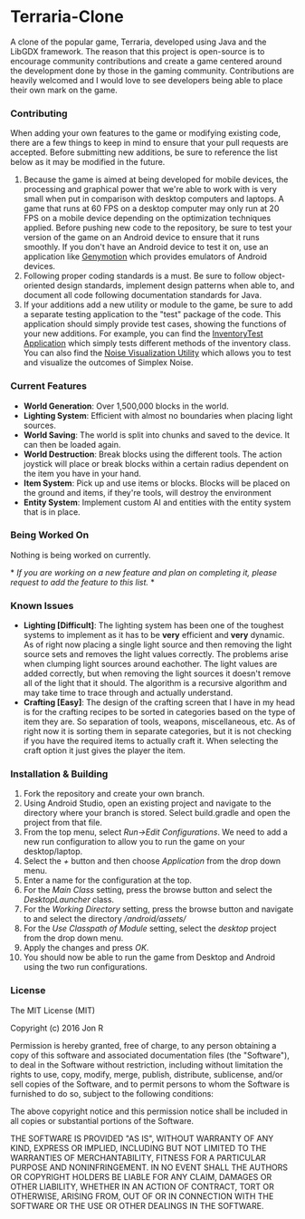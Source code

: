 # Terraria-Clone
A clone of the popular game, Terraria, developed using Java and the LibGDX framework. The reason that this project is open-source is to encourage community contributions and create a game centered around the development done by those in the gaming community. Contributions are heavily welcomed and I would love to see developers being able to place their own mark on the game.

### Contributing
When adding your own features to the game or modifying existing code, there are a few things to keep in mind to ensure that your pull requests are accepted. Before submitting new additions, be sure to reference the list below as it may be modified in the future.

1. Because the game is aimed at being developed for mobile devices, the processing and graphical power that we're able to work with is very small when put in comparison with desktop computers and laptops. A game that runs at 60 FPS on a desktop computer may only run at 20 FPS on a mobile device depending on the optimization techniques applied. Before pushing new code to the repository, be sure to test your version of the game on an Android device to ensure that it runs smoothly. If you don't have an Android device to test it on, use an application like [Genymotion](https://www.genymotion.com/) which provides emulators of Android devices. 
2. Following proper coding standards is a must. Be sure to follow object-oriented design standards, implement design patterns when able to, and document all code following documentation standards for Java.  
3. If your additions add a new utility or module to the game, be sure to add a separate testing application to the "test" package of the code. This application should simply provide test cases, showing the functions of your new additions. For example, you can find the [InventoryTest Application](https://github.com/baseball435/Terraria-Clone/blob/master/core/src/com/jmr/terraria/test/InventoryTest.java) which simply tests different methods of the inventory class. You can also find the [Noise Visualization Utility](https://github.com/baseball435/Terraria-Clone/blob/master/core/src/com/jmr/terraria/test/NoiseVisualizationScreen.java) which allows you to test and visualize the outcomes of Simplex Noise.  

### Current Features
- **World Generation**: Over 1,500,000 blocks in the world.
- **Lighting System**: Efficient with almost no boundaries when placing light sources.
- **World Saving**: The world is split into chunks and saved to the device. It can then be loaded again.
- **World Destruction**: Break blocks using the different tools. The action joystick will place or break blocks within a certain radius dependent on the item you have in your hand.
- **Item System**: Pick up and use items or blocks. Blocks will be placed on the ground and items, if they're tools, will destroy the environment
- **Entity System**: Implement custom AI and entities with the entity system that is in place.

### Being Worked On

Nothing is being worked on currently.

\* *If you are working on a new feature and plan on completing it, please request to add the feature to this list.* \*

### Known Issues
- **Lighting [Difficult]**: The lighting system has been one of the toughest systems to implement as it has to be **very** efficient and **very** dynamic. As of right now placing a single light source and then removing the light source sets and removes the light values correctly. The problems arise when clumping light sources around eachother. The light values are added correctly, but when removing the light sources it doesn't remove all of the light that it should. The algorithm is a recursive algorithm and may take time to trace through and actually understand. 
- **Crafting [Easy]**: The design of the crafting screen that I have in my head is for the crafting recipes to be sorted in categories based on the type of item they are. So separation of tools, weapons, miscellaneous, etc. As of right now it is sorting them in separate categories, but it is not checking if you have the required items to actually craft it. When selecting the craft option it just gives the player the item. 

### Installation & Building
1. Fork the repository and create your own branch.
2. Using Android Studio, open an existing project and navigate to the directory where your branch is stored. Select build.gradle and open the project from that file.
3. From the top menu, select *Run->Edit Configurations*. We need to add a new run configuration to allow you to run the game on your desktop/laptop.
4. Select the *+* button and then choose *Application* from the drop down menu.
5. Enter a name for the configuration at the top. 
6. For the *Main Class* setting, press the browse button and select the *DesktopLauncher* class.
7. For the *Working Directory* setting, press the browse button and navigate to and select the directory *<your branch>/android/assets/*
8. For the *Use Classpath of Module* setting, select the *desktop* project from the drop down menu.
9. Apply the changes and press *OK*. 
10. You should now be able to run the game from Desktop and Android using the two run configurations.


### License
The MIT License (MIT)

Copyright (c) 2016 Jon R

Permission is hereby granted, free of charge, to any person obtaining a copy
of this software and associated documentation files (the "Software"), to deal
in the Software without restriction, including without limitation the rights
to use, copy, modify, merge, publish, distribute, sublicense, and/or sell
copies of the Software, and to permit persons to whom the Software is
furnished to do so, subject to the following conditions:

The above copyright notice and this permission notice shall be included in all
copies or substantial portions of the Software.

THE SOFTWARE IS PROVIDED "AS IS", WITHOUT WARRANTY OF ANY KIND, EXPRESS OR
IMPLIED, INCLUDING BUT NOT LIMITED TO THE WARRANTIES OF MERCHANTABILITY,
FITNESS FOR A PARTICULAR PURPOSE AND NONINFRINGEMENT. IN NO EVENT SHALL THE
AUTHORS OR COPYRIGHT HOLDERS BE LIABLE FOR ANY CLAIM, DAMAGES OR OTHER
LIABILITY, WHETHER IN AN ACTION OF CONTRACT, TORT OR OTHERWISE, ARISING FROM,
OUT OF OR IN CONNECTION WITH THE SOFTWARE OR THE USE OR OTHER DEALINGS IN THE
SOFTWARE.
